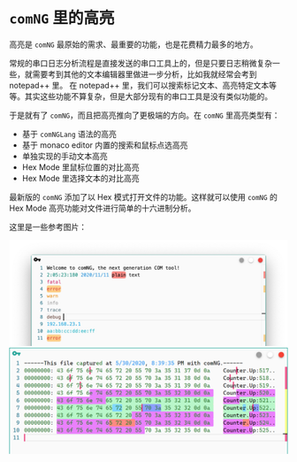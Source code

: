# `comNG` 里的高亮

高亮是 `comNG` 最原始的需求、最重要的功能，也是花费精力最多的地方。

常规的串口日志分析流程是直接发送的串口工具上的，但是只要日志稍微复杂一些，就需要考到其他的文本编辑器里做进一步分析，比如我就经常会考到 notepad++ 里。 在 notepad++ 里，我们可以搜索标记文本、高亮特定文本等等。其实这些功能不算复杂，但是大部分现有的串口工具是没有类似功能的。

于是就有了 `comNG`，而且把高亮推向了更极端的方向。在 `comNG` 里高亮类型有：

- 基于 `comNGLang` 语法的高亮
- 基于 monaco editor 内置的搜索和鼠标点选高亮
- 单独实现的手动文本高亮
- Hex Mode 里鼠标位置的对比高亮
- Hex Mode 里选择文本的对比高亮

最新版的 `comNG` 添加了以 Hex 模式打开文件的功能。这样就可以使用 `comNG` 的 Hex Mode 高亮功能对文件进行简单的十六进制分析。

这里是一些参考图片：

![image](../image/highlighter.jpg)
![image](../image/hex-mode.png)
